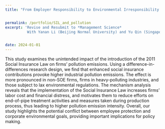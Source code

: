 ```yaml
---
title: "From Employer Responsibility to Environmental Irresponsibility: Unintended Effects of Social Insurance Law on Pollution Emissions"


permalink: /portfolio/SIL_and_pollution
excerpt: 'Revise and Resubmit to *Management Science*        
          With Yanan Li (Beijing Normal University) and Yu Qin (Singapore National University)'


date: 2024-01-01
---
```


This study examines the unintended impact of the introduction of the 2011 Social Insurance Law on firms’ pollution emissions. Using a difference-in-differences research design, we find that enhanced social insurance contributions provoke higher industrial pollution emissions. The effect is more pronounced in non-SOE firms, firms in heavy-polluting industries, and those subject to lax environmental regulations. The mechanism analysis reveals that the implementation of the Social Insurance Law increases firms’ labor cost and financial distress, and motivates them to reduce efforts on end-of-pipe treatment activities and measures taken during production process, thus leading to higher pollution emission intensity. Overall, our study highlights the potential conflict between employee protection and corporate environmental goals, providing important implications for policy making.
